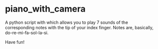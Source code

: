# piano_with_camera

A python script with which allows you to play 7 sounds of the corresponding notes with the tip of your index finger. Notes are, basically, do-re-mi-fa-sol-la-si.

Have fun!
